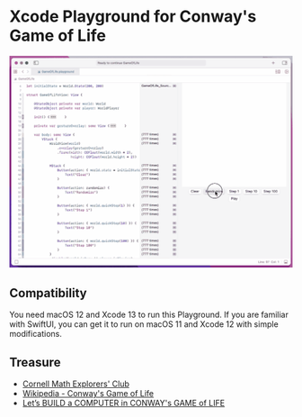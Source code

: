 # Xcode Playground for Conway's Game of Life

![](Screenshot.gif)

## Compatibility
You need macOS 12 and Xcode 13 to run this Playground. If you are familiar with SwiftUI, you can get it to run on macOS 11 and Xcode 12 with simple modifications.

## Treasure
- [Cornell Math Explorers' Club](http://pi.math.cornell.edu/~lipa/mec/lesson6.html)
- [Wikipedia - Conway's Game of Life](https://en.wikipedia.org/wiki/Conway%27s_Game_of_Life)
- [Let’s BUILD a COMPUTER in CONWAY's GAME of LIFE](https://www.youtube.com/watch?v=Kk2MH9O4pXY)
